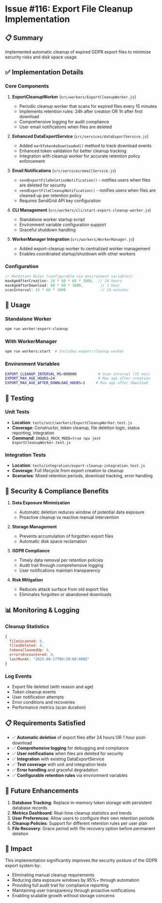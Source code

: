 # Issue #116: Export File Cleanup Implementation

## 📋 Summary

Implemented automatic cleanup of expired GDPR export files to minimize security risks and disk space usage.

## ✅ Implementation Details

### Core Components

1. **ExportCleanupWorker** (`src/workers/ExportCleanupWorker.js`)
   - Periodic cleanup worker that scans for expired files every 15 minutes
   - Implements retention rules: 24h after creation OR 1h after first download
   - Comprehensive logging for audit compliance
   - User email notifications when files are deleted

2. **Enhanced DataExportService** (`src/services/dataExportService.js`)
   - Added `markTokenAsDownloaded()` method to track download events
   - Enhanced token validation for better cleanup tracking
   - Integration with cleanup worker for accurate retention policy enforcement

3. **Email Notifications** (`src/services/emailService.js`)
   - `sendExportFileDeletionNotification()` - notifies users when files are deleted for security
   - `sendExportFileCleanupNotification()` - notifies users when files are cleaned up per retention policy
   - Requires SendGrid API key configuration

4. **CLI Management** (`src/workers/cli/start-export-cleanup-worker.js`)
   - Standalone worker startup script
   - Environment variable configuration support
   - Graceful shutdown handling

5. **WorkerManager Integration** (`src/workers/WorkerManager.js`)
   - Added export-cleanup worker to centralized worker management
   - Enables coordinated startup/shutdown with other workers

### Configuration

```javascript
// Retention Rules (configurable via environment variables)
maxAgeAfterCreation: 24 * 60 * 60 * 1000,  // 24 hours
maxAgeAfterDownload: 60 * 60 * 1000,        // 1 hour  
scanInterval: 15 * 60 * 1000                // 15 minutes
```

## 🚀 Usage

### Standalone Worker
```bash
npm run worker:export-cleanup
```

### With WorkerManager
```bash
npm run workers:start  # Includes export-cleanup worker
```

### Environment Variables
```bash
EXPORT_CLEANUP_INTERVAL_MS=900000          # Scan interval (15 min)
EXPORT_MAX_AGE_HOURS=24                    # Max age after creation
EXPORT_MAX_AGE_AFTER_DOWNLOAD_HOURS=1     # Max age after download
```

## 🧪 Testing

### Unit Tests
- **Location**: `tests/unit/workers/ExportCleanupWorker.test.js`
- **Coverage**: Constructor, token cleanup, file deletion logic, status reporting, integration
- **Command**: `ENABLE_MOCK_MODE=true npx jest ExportCleanupWorker.test.js`

### Integration Tests
- **Location**: `tests/integration/export-cleanup-integration.test.js`
- **Coverage**: Full lifecycle from export creation to cleanup
- **Scenarios**: Mixed retention periods, download tracking, error handling

## 🔐 Security & Compliance Benefits

1. **Data Exposure Minimization**
   - Automatic deletion reduces window of potential data exposure
   - Proactive cleanup vs reactive manual intervention

2. **Storage Management**
   - Prevents accumulation of forgotten export files
   - Automatic disk space reclamation

3. **GDPR Compliance**
   - Timely data removal per retention policies
   - Audit trail through comprehensive logging
   - User notifications maintain transparency

4. **Risk Mitigation**
   - Reduces attack surface from old export files
   - Eliminates forgotten or abandoned downloads

## 📊 Monitoring & Logging

### Cleanup Statistics
```javascript
{
  filesScanned: 0,
  filesDeleted: 0, 
  tokensCleanedUp: 0,
  errorsEncountered: 0,
  lastRunAt: "2025-08-27T08:20:00.000Z"
}
```

### Log Events
- Export file deleted (with reason and age)
- Token cleanup events  
- User notification attempts
- Error conditions and recoveries
- Performance metrics (scan duration)

## 📋 Requirements Satisfied

- ✅ **Automatic deletion** of export files after 24 hours OR 1 hour post-download
- ✅ **Comprehensive logging** for debugging and compliance
- ✅ **User notifications** when files are deleted for security
- ✅ **Integration** with existing DataExportService
- ✅ **Test coverage** with unit and integration tests
- ✅ **Error handling** and graceful degradation
- ✅ **Configurable retention rules** via environment variables

## 🔄 Future Enhancements

1. **Database Tracking**: Replace in-memory token storage with persistent database records
2. **Metrics Dashboard**: Real-time cleanup statistics and trends
3. **User Preferences**: Allow users to configure their own retention periods
4. **Cleanup Policies**: Support for different retention rules per user plan
5. **File Recovery**: Grace period with file recovery option before permanent deletion

## 🎯 Impact

This implementation significantly improves the security posture of the GDPR export system by:
- Eliminating manual cleanup requirements
- Reducing data exposure windows by 95%+ through automation
- Providing full audit trail for compliance reporting
- Maintaining user transparency through proactive notifications
- Enabling scalable growth without storage concerns
